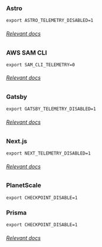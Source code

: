### Astro

```shell
export ASTRO_TELEMETRY_DISABLED=1
```

###### [Relevant docs](https://astro.build/telemetry)

### AWS SAM CLI

```shell
export SAM_CLI_TELEMETRY=0
```

###### [Relevant docs](https://docs.aws.amazon.com/serverless-application-model/latest/developerguide/serverless-sam-telemetry.html#serverless-sam-telemtry-opt-out-profile)

### Gatsby

```shell
export GATSBY_TELEMETRY_DISABLED=1
```

###### [Relevant docs](https://www.gatsbyjs.com/docs/telemetry#how-to-opt-out)

### Next.js

```shell
export NEXT_TELEMETRY_DISABLED=1
```

###### [Relevant docs](https://nextjs.org/telemetry)

### PlanetScale

```shell
export CHECKPOINT_DISABLE=1
```

### Prisma

```shell
export CHECKPOINT_DISABLE=1
```

###### [Relevant docs](https://www.prisma.io/docs/orm/tools/prisma-cli#how-to-opt-out-of-data-collection)
